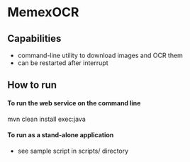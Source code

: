 MemexOCR
=======

## Capabilities

* command-line utility to download images and OCR them
* can be restarted after interrupt

## How to run

#### To run the web service on the command line

mvn clean install exec:java

#### To run as a stand-alone application

* see sample script in scripts/ directory
